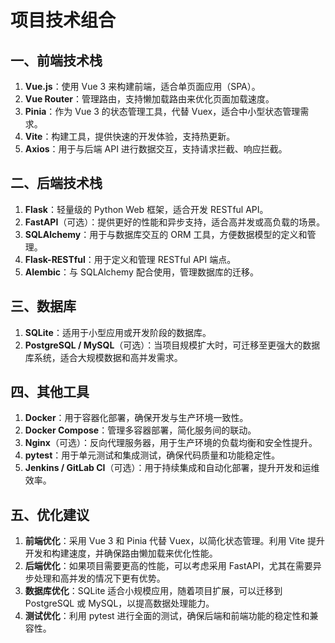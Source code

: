 

# 项目技术组合

## 一、前端技术栈

1. **Vue.js**：使用 Vue 3 来构建前端，适合单页面应用（SPA）。
2. **Vue Router**：管理路由，支持懒加载路由来优化页面加载速度。
3. **Pinia**：作为 Vue 3 的状态管理工具，代替 Vuex，适合中小型状态管理需求。
4. **Vite**：构建工具，提供快速的开发体验，支持热更新。
5. **Axios**：用于与后端 API 进行数据交互，支持请求拦截、响应拦截。

## 二、后端技术栈

1. **Flask**：轻量级的 Python Web 框架，适合开发 RESTful API。
2. **FastAPI**（可选）：提供更好的性能和异步支持，适合高并发或高负载的场景。
3. **SQLAlchemy**：用于与数据库交互的 ORM 工具，方便数据模型的定义和管理。
4. **Flask-RESTful**：用于定义和管理 RESTful API 端点。
5. **Alembic**：与 SQLAlchemy 配合使用，管理数据库的迁移。

## 三、数据库

1. **SQLite**：适用于小型应用或开发阶段的数据库。
2. **PostgreSQL / MySQL**（可选）：当项目规模扩大时，可迁移至更强大的数据库系统，适合大规模数据和高并发需求。

## 四、其他工具

1. **Docker**：用于容器化部署，确保开发与生产环境一致性。
2. **Docker Compose**：管理多容器部署，简化服务间的联动。
3. **Nginx**（可选）：反向代理服务器，用于生产环境的负载均衡和安全性提升。
4. **pytest**：用于单元测试和集成测试，确保代码质量和功能稳定性。
5. **Jenkins / GitLab CI**（可选）：用于持续集成和自动化部署，提升开发和运维效率。

## 五、优化建议

1. **前端优化**：采用 Vue 3 和 Pinia 代替 Vuex，以简化状态管理。利用 Vite 提升开发和构建速度，并确保路由懒加载来优化性能。
2. **后端优化**：如果项目需要更高的性能，可以考虑采用 FastAPI，尤其在需要异步处理和高并发的情况下更有优势。
3. **数据库优化**：SQLite 适合小规模应用，随着项目扩展，可以迁移到 PostgreSQL 或 MySQL，以提高数据处理能力。
4. **测试优化**：利用 pytest 进行全面的测试，确保后端和前端功能的稳定性和兼容性。